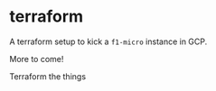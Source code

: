 # terraform

A terraform setup to kick a `f1-micro` instance in GCP.

More to come!

Terraform the things
